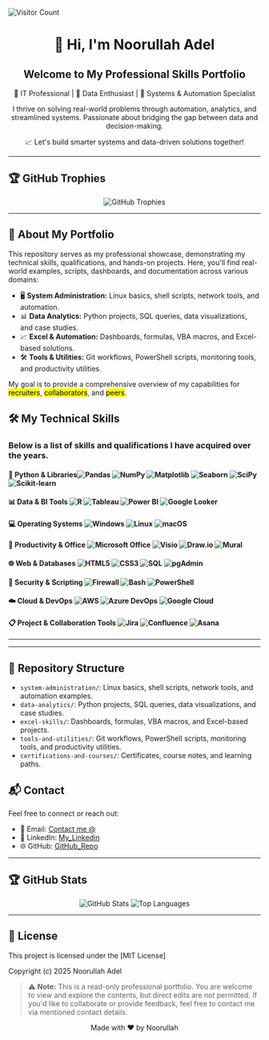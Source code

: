 ![Visitor Count](https://visitor-badge.laobi.icu/badge?page_id=nad-web.noorulllah-adel-professional-portfolio)
<div align="center">
  <h1>👋 Hi, I'm Noorullah Adel </h1>
    <h2> Welcome to My Professional Skills Portfolio </h2>
  <p>
    🎯 IT Professional | 🧠 Data Enthusiast | 🔧 Systems & Automation Specialist
  </p>
  <p>
    I thrive on solving real-world problems through automation, analytics, and streamlined systems.  
    Passionate about bridging the gap between data and decision-making.
  </p>
  <p>
    📈 Let's build smarter systems and data-driven solutions together!
  </p>
</div>

---

## 🏆 GitHub Trophies

<div align="center">
  <img src="https://github-profile-trophy.vercel.app/?username=nad-web&theme=gruvbox&no-bg=true&no-frame=true&column=7" alt="GitHub Trophies" />
</div>

---

## 🚀 About My Portfolio

This repository serves as my professional showcase, demonstrating my technical skills, qualifications, and hands-on projects. Here, you'll find real-world examples, scripts, dashboards, and documentation across various domains:

- 🖥️ **System Administration:** Linux basics, shell scripts, network tools, and automation.
- 📊 **Data Analytics:** Python projects, SQL queries, data visualizations, and case studies.
- 📈 **Excel & Automation:** Dashboards, formulas, VBA macros, and Excel-based solutions.
- 🛠️ **Tools & Utilities:** Git workflows, PowerShell scripts, monitoring tools, and productivity utilities.

My goal is to provide a comprehensive overview of my capabilities for <mark>recruiters</mark>, <mark>collaborators</mark>, and <mark>peers</mark>.

## 🛠️ My Technical Skills

### Below is a list of skills and qualifications I have acquired over the years. 
#### 🐍 Python & Libraries![Pandas](https://img.shields.io/badge/Pandas-150458?logo=pandas&logoColor=white) ![NumPy](https://img.shields.io/badge/NumPy-013243?logo=numpy&logoColor=white) ![Matplotlib](https://img.shields.io/badge/Matplotlib-11557C?logo=matplotlib&logoColor=white) ![Seaborn](https://img.shields.io/badge/Seaborn-3776AB?logo=python&logoColor=white) ![SciPy](https://img.shields.io/badge/SciPy-8CAAE6?logo=scipy&logoColor=white) ![Scikit-learn](https://img.shields.io/badge/Scikit--learn-F7931E?logo=scikit-learn&logoColor=white)


#### 📊 Data & BI Tools ![R](https://img.shields.io/badge/R-276DC3?logo=r&logoColor=white) ![Tableau](https://img.shields.io/badge/Tableau-E97627?logo=tableau&logoColor=white) ![Power BI](https://img.shields.io/badge/PowerBI-F2C811?logo=powerbi&logoColor=black) ![Google Looker](https://img.shields.io/badge/Looker-4285F4?logo=looker&logoColor=white)

#### 💻 Operating Systems ![Windows](https://img.shields.io/badge/Windows-0078D6?logo=windows&logoColor=white) ![Linux](https://img.shields.io/badge/Linux-FCC624?logo=linux&logoColor=black) ![macOS](https://img.shields.io/badge/macOS-000000?logo=apple&logoColor=white)
#### 🧰 Productivity & Office ![Microsoft Office](https://img.shields.io/badge/Microsoft_Office-D83B01?logo=microsoftoffice&logoColor=white) ![Visio](https://img.shields.io/badge/Microsoft_Visio-3955A3?logo=microsoftvisio&logoColor=white) ![Draw.io](https://img.shields.io/badge/Draw.io-F08705?logo=diagramsdotnet&logoColor=white) ![Mural](https://img.shields.io/badge/Mural-FF4088?logo=mural&logoColor=white)

#### 🌐 Web & Databases ![HTML5](https://img.shields.io/badge/HTML5-E34F26?logo=html5&logoColor=white) ![CSS3](https://img.shields.io/badge/CSS3-1572B6?logo=css3&logoColor=white) ![SQL](https://img.shields.io/badge/SQL-4479A1?logo=postgresql&logoColor=white) ![pgAdmin](https://img.shields.io/badge/pgAdmin-336791?logo=postgresql&logoColor=white)

#### 🔐 Security & Scripting ![Firewall](https://img.shields.io/badge/Firewall-E34F26?logo=firefoxbrowser&logoColor=white) ![Bash](https://img.shields.io/badge/Bash-4EAA25?logo=gnubash&logoColor=white) ![PowerShell](https://img.shields.io/badge/PowerShell-5391FE?logo=powershell&logoColor=white)

#### ☁️ Cloud & DevOps ![AWS](https://img.shields.io/badge/AWS-232F3E?logo=amazonaws&logoColor=white) ![Azure DevOps](https://img.shields.io/badge/Azure_DevOps-0078D7?logo=azuredevops&logoColor=white) ![Google Cloud](https://img.shields.io/badge/Google_Cloud-4285F4?logo=googlecloud&logoColor=white)

#### 📋 Project & Collaboration Tools ![Jira](https://img.shields.io/badge/Jira-0052CC?logo=jira&logoColor=white) ![Confluence](https://img.shields.io/badge/Confluence-172B4D?logo=confluence&logoColor=white) ![Asana](https://img.shields.io/badge/Asana-273347?logo=asana&logoColor=white)

---
<!---
## ✨ Featured Projects

Here are some projects that best highlight my skills and problem-solving approach. Click on any project to explore its dedicated repository for more details, code, and demonstrations.

### 📈 Project Title 1: Automated Data Dashboard
*   **Description:** Developed an automated Python script to extract, transform, and load sales data from disparate sources into a centralized database, then visualized key metrics using Power BI. This reduced manual reporting time by 70% and improved decision-making accuracy.
*   **Technologies:** Python (Pandas, NumPy), SQL, Power BI, Azure DevOps.
*   **Live Demo/Report:** [Link to Power BI Report / Screenshot / GIF] (Optional)
*   **Repository:** [Link to Project 1 Repo](https://github.com/noorullah-adel/project-1-repo)

### 🖥️ Project Title 2: Linux Server Hardening Script
*   **Description:** Created a comprehensive Bash script to automate the hardening of Linux servers, including firewall configuration, user management, and security updates. This project significantly enhanced server security posture and compliance.
*   **Technologies:** Bash, Linux, FirewallD/UFW, Git.
*   **Repository:** [Link to Project 2 Repo](https://github.com/noorullah-adel/project-2-repo)

### 📊 Project Title 3: Predictive Maintenance Model
*   **Description:** Built a machine learning model using Scikit-learn to predict equipment failures based on sensor data. The model achieved 92% accuracy, enabling proactive maintenance and reducing downtime.
*   **Technologies:** Python (Scikit-learn, Matplotlib, Seaborn), Jupyter Notebook, AWS S3.
*   **Repository:** [Link to Project 3 Repo](https://github.com/noorullah-adel/project-3-repo)

---
--->
---

## 📂 Repository Structure

- `system-administration/`: Linux basics, shell scripts, network tools, and automation examples.
- `data-analytics/`: Python projects, SQL queries, data visualizations, and case studies.
- `excel-skills/`: Dashboards, formulas, VBA macros, and Excel-based projects.
- `tools-and-utilities/`: Git workflows, PowerShell scripts, monitoring tools, and productivity utilities.
- `certifications-and-courses/`: Certificates, course notes, and learning paths.


## 📬 Contact

Feel free to connect or reach out:

- 📧 Email: [Contact me @](adel.noorullah@yahoo.com)
- 💼 LinkedIn: [My_Linkedin](http://www.linkedin.com/in/noorullah-adel-a8715824)
- 🌐 GitHub: [GitHub_Repo](github.com/nad-web)

---

## 🏆 GitHub Stats

<div align="center">

  <img src="https://github-readme-stats.vercel.app/api?username=nad-web&show_icons=true&theme=dark&hide_border=true&count_private=true" alt="GitHub Stats" />
  <img src="https://github-readme-stats.vercel.app/api/top-langs/?username=nad-web&layout=compact&theme=dark&hide_border=true" alt="Top Languages" />
</div>

---



## 📄 License

This project is licensed under the [MIT License]

Copyright (c) 2025 Noorullah Adel
> ⚠️ **Note:** This is a read-only professional portfolio. You are welcome to view and explore the contents, but direct edits are not permitted. If you'd like to collaborate or provide feedback, feel free to contact me via mentioned contact details.

<div align="center">
  <p>Made with ❤️ by Noorullah </p>
</div>

